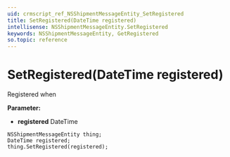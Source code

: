 ```yaml
---
uid: crmscript_ref_NSShipmentMessageEntity_SetRegistered
title: SetRegistered(DateTime registered)
intellisense: NSShipmentMessageEntity.SetRegistered
keywords: NSShipmentMessageEntity, GetRegistered
so.topic: reference
---
```


# SetRegistered(DateTime registered)

Registered when

**Parameter:** 
 - **registered** DateTime

```crmscript
NSShipmentMessageEntity thing;
DateTime registered;
thing.SetRegistered(registered);
```

